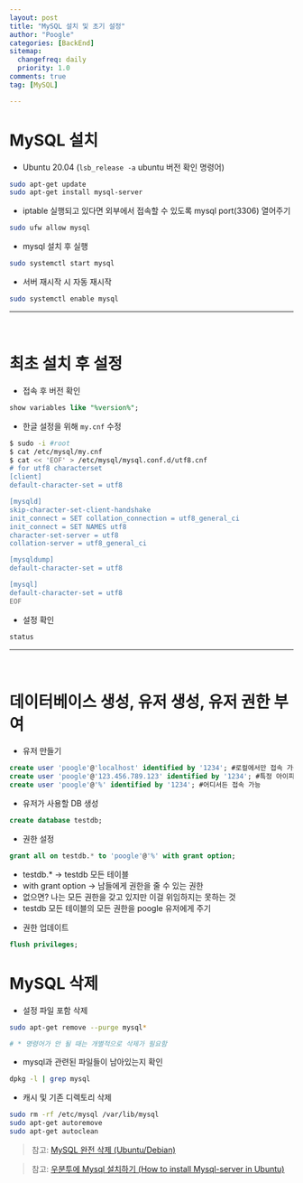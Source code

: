 ```yaml
---
layout: post
title: "MySQL 설치 및 초기 설정"
author: "Poogle"
categories: [BackEnd]
sitemap:
  changefreq: daily
  priority: 1.0
comments: true
tag: [MySQL]

---
```


# MySQL 설치
* Ubuntu 20.04 (`lsb_release -a` ubuntu 버전 확인 명령어)

```bash
sudo apt-get update
sudo apt-get install mysql-server
```

* iptable 실행되고 있다면 외부에서 접속할 수 있도록 mysql port(3306) 열어주기

```bash
sudo ufw allow mysql
```

* mysql 설치 후 실행

```bash
sudo systemctl start mysql
```

* 서버 재시작 시 자동 재시작

```bash
sudo systemctl enable mysql
```

---

<br>

# 최초 설치 후 설정

* 접속 후 버전 확인

```sql
show variables like "%version%";
```

* 한글 설정을 위해 `my.cnf` 수정

```bash
$ sudo -i #root
$ cat /etc/mysql/my.cnf
$ cat << 'EOF' > /etc/mysql/mysql.conf.d/utf8.cnf
# for utf8 characterset
[client]
default-character-set = utf8

[mysqld]
skip-character-set-client-handshake
init_connect = SET collation_connection = utf8_general_ci
init_connect = SET NAMES utf8
character-set-server = utf8
collation-server = utf8_general_ci

[mysqldump]
default-character-set = utf8

[mysql]
default-character-set = utf8
EOF
```

* 설정 확인

```sql
status
```

---

<br>

# 데이터베이스 생성, 유저 생성, 유저 권한 부여

* 유저 만들기

```sql
create user 'poogle'@'localhost' identified by '1234'; #로컬에서만 접속 가능
create user 'poogle'@'123.456.789.123' identified by '1234'; #특정 아이피에서만 접속 가능
create user 'poogle'@'%' identified by '1234'; #어디서든 접속 가능
```

* 유저가 사용할 DB 생성

```sql
create database testdb;
```

* 권한 설정

```sql
grant all on testdb.* to 'poogle'@'%' with grant option;
```
- testdb.* → testdb 모든 테이블
- with grant option → 남들에게 권한을 줄 수 있는 권한
- 없으면? 나는 모든 권한을 갖고 있지만 이걸 위임하지는 못하는 것
- testdb 모든 테이블의 모든 권한을 poogle 유저에게 주기

* 권한 업데이트

```sql
flush privileges;
```

# MySQL 삭제

* 설정 파일 포함 삭제 

```bash
sudo apt-get remove --purge mysql*

# * 명령어가 안 될 때는 개별적으로 삭제가 필요함
```

* mysql과 관련된 파일들이 남아있는지 확인

```bash
dpkg -l | grep mysql
```

* 캐시 및 기존 디렉토리 삭제

```bash
sudo rm -rf /etc/mysql /var/lib/mysql
sudo apt-get autoremove
sudo apt-get autoclean
```


> 참고: [MySQL 완전 삭제 (Ubuntu/Debian)](https://velog.io/@moorekwon/MySQL-%EC%99%84%EC%A0%84-%EC%82%AD%EC%A0%9C)

> 참고: [우분투에 Mysql 설치하기 (How to install Mysql-server in Ubuntu)](https://m.blog.naver.com/jesang1/221993846056)